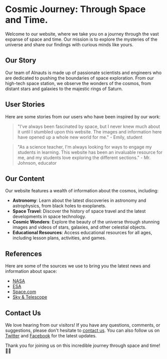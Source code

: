 <!--
Write me content for website with wallpaper which alt text is:

"A group of AInauts observing the rings of Saturn from a high-tech space station, surrounded by stars and galaxies."

The name/title of the page should not be 1:1 copy of the alt text but rather a real content of the website which is using this wallpaper.

- Use markdown format 
- Start with the heading
- The content should look like a real website 
- Include real sections like references, contact, user stories, etc. use things relevant to the page purpose.
- Feel free to use structure like headings, bullets, numbering, blockquotes, paragraphs, horizontal lines, etc.
- You can use formatting like bold or _italic_
- You can include UTF-8 emojis
- Links should be only #hash anchors (and you can refer to the document itself)
- Do not include images
-->

<!--font:Montserrat-->

# Cosmic Journey: Through Space and Time.

Welcome to our website, where we take you on a journey through the vast expanse of space and time. Our mission is to explore the mysteries of the universe and share our findings with curious minds like yours.

## Our Story

Our team of AInauts is made up of passionate scientists and engineers who are dedicated to pushing the boundaries of space exploration. From our high-tech space station, we observe the wonders of the cosmos, from distant stars and galaxies to the majestic rings of Saturn.

## User Stories

Here are some stories from our users who have been inspired by our work:

> "I've always been fascinated by space, but I never knew much about it until I stumbled upon this website. The images and information here have opened up a whole new world for me." - Emily, student

> "As a science teacher, I'm always looking for ways to engage my students in learning. This website has been an invaluable resource for me, and my students love exploring the different sections." - Mr. Johnson, educator

## Our Content

Our website features a wealth of information about the cosmos, including:

- **Astronomy**: Learn about the latest discoveries in astronomy and astrophysics, from black holes to exoplanets.
- **Space Travel**: Discover the history of space travel and the latest developments in space technology.
- **Cosmic Wonders**: Explore the beauty of the universe through stunning images and videos of stars, galaxies, and other celestial objects.
- **Educational Resources**: Access educational resources for all ages, including lesson plans, activities, and games.

## References

Here are some of the sources we use to bring you the latest news and information about space:

- [NASA](#)
- [ESA](#)
- [Space.com](#)
- [Sky & Telescope](#)

## Contact Us

We love hearing from our visitors! If you have any questions, comments, or suggestions, please don't hesitate to [contact us](#). You can also follow us on [Twitter](#) and [Facebook](#) for the latest updates. 

Thank you for joining us on this incredible journey through space and time! 🚀🌌
